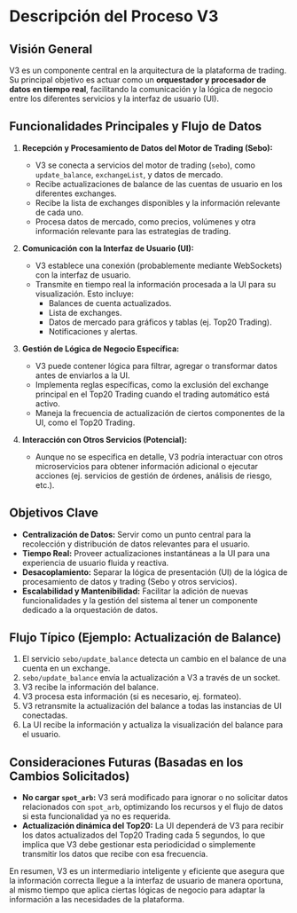 # Descripción del Proceso V3

## Visión General

V3 es un componente central en la arquitectura de la plataforma de trading. Su principal objetivo es actuar como un **orquestador y procesador de datos en tiempo real**, facilitando la comunicación y la lógica de negocio entre los diferentes servicios y la interfaz de usuario (UI).

## Funcionalidades Principales y Flujo de Datos

1.  **Recepción y Procesamiento de Datos del Motor de Trading (Sebo):**
    *   V3 se conecta a servicios del motor de trading (`sebo`), como `update_balance`, `exchangeList`, y datos de mercado.
    *   Recibe actualizaciones de balance de las cuentas de usuario en los diferentes exchanges.
    *   Recibe la lista de exchanges disponibles y la información relevante de cada uno.
    *   Procesa datos de mercado, como precios, volúmenes y otra información relevante para las estrategias de trading.

2.  **Comunicación con la Interfaz de Usuario (UI):**
    *   V3 establece una conexión (probablemente mediante WebSockets) con la interfaz de usuario.
    *   Transmite en tiempo real la información procesada a la UI para su visualización. Esto incluye:
        *   Balances de cuenta actualizados.
        *   Lista de exchanges.
        *   Datos de mercado para gráficos y tablas (ej. Top20 Trading).
        *   Notificaciones y alertas.

3.  **Gestión de Lógica de Negocio Específica:**
    *   V3 puede contener lógica para filtrar, agregar o transformar datos antes de enviarlos a la UI.
    *   Implementa reglas específicas, como la exclusión del exchange principal en el Top20 Trading cuando el trading automático está activo.
    *   Maneja la frecuencia de actualización de ciertos componentes de la UI, como el Top20 Trading.

4.  **Interacción con Otros Servicios (Potencial):**
    *   Aunque no se especifica en detalle, V3 podría interactuar con otros microservicios para obtener información adicional o ejecutar acciones (ej. servicios de gestión de órdenes, análisis de riesgo, etc.).

## Objetivos Clave

*   **Centralización de Datos:** Servir como un punto central para la recolección y distribución de datos relevantes para el usuario.
*   **Tiempo Real:** Proveer actualizaciones instantáneas a la UI para una experiencia de usuario fluida y reactiva.
*   **Desacoplamiento:** Separar la lógica de presentación (UI) de la lógica de procesamiento de datos y trading (Sebo y otros servicios).
*   **Escalabilidad y Mantenibilidad:** Facilitar la adición de nuevas funcionalidades y la gestión del sistema al tener un componente dedicado a la orquestación de datos.

## Flujo Típico (Ejemplo: Actualización de Balance)

1.  El servicio `sebo/update_balance` detecta un cambio en el balance de una cuenta en un exchange.
2.  `sebo/update_balance` envía la actualización a V3 a través de un socket.
3.  V3 recibe la información del balance.
4.  V3 procesa esta información (si es necesario, ej. formateo).
5.  V3 retransmite la actualización del balance a todas las instancias de UI conectadas.
6.  La UI recibe la información y actualiza la visualización del balance para el usuario.

## Consideraciones Futuras (Basadas en los Cambios Solicitados)

*   **No cargar `spot_arb`:** V3 será modificado para ignorar o no solicitar datos relacionados con `spot_arb`, optimizando los recursos y el flujo de datos si esta funcionalidad ya no es requerida.
*   **Actualización dinámica del Top20:** La UI dependerá de V3 para recibir los datos actualizados del Top20 Trading cada 5 segundos, lo que implica que V3 debe gestionar esta periodicidad o simplemente transmitir los datos que recibe con esa frecuencia.

En resumen, V3 es un intermediario inteligente y eficiente que asegura que la información correcta llegue a la interfaz de usuario de manera oportuna, al mismo tiempo que aplica ciertas lógicas de negocio para adaptar la información a las necesidades de la plataforma.
